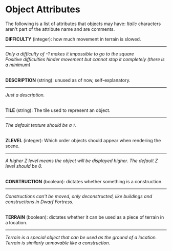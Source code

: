 # Object Attributes
The following is a list of attributes that objects may have:
*Italic* characters aren't part of the attribute name and are comments.

**DIFFICULTY** (integer): how much movement in terrain is slowed.

---

*Only a difficulty of -1 makes it impossible to go to the square*<br>
*Positive difficulties hinder movement but cannot stop it completely*
*(there is a minimum)*
<br><br>

**DESCRIPTION** (string): unused as of now, self-explanatory.

---

*Just a description.*
<br><br>

**TILE** (string): The tile used to represent an object.

---

*The default texture should be a `?`.*
<br><br>

**ZLEVEL** (integer): Which order objects should appear when rendering the scene.

---

*A higher Z level means the object will be displayed higher. The default Z level should be 0.*
<br><br>

**CONSTRUCTION** (boolean): dictates whether something is a construction.

---

*Constructions can't be moved, only deconstructed, like buildings and constructions in Dwarf Fortress.*
<br><br>

**TERRAIN** (boolean): dictates whether it can be used as a piece of terrain in a location.

---

*Terrain is a special object that can be used as the ground of a location. Terrain is similarly unmovable like a construction.*
